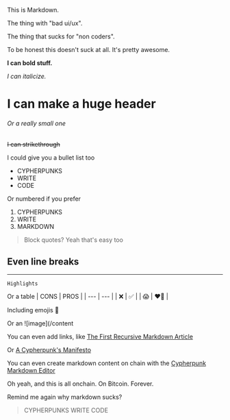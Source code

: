 This is Markdown. 

The thing with "bad ui/ux". 

The thing that sucks for "non coders". 

To be honest this doesn't suck at all. It's pretty awesome. 

**I can bold stuff.**

*I can italicize.*

# I can make a huge header

###### Or a really small one

~~I can strikethrough~~

I could give you a bullet list too
* CYPHERPUNKS
* WRITE 
* CODE

Or numbered if you prefer
1. CYPHERPUNKS
2. WRITE
3. MARKDOWN


> Block quotes? Yeah that's easy too

Even line breaks
---
---
`Highlights`

Or a table
| CONS | PROS |
| --- | --- |
| ❌ | ✅ |
| 😱 | ❤️‍🔥 |

Including emojis 🫡

Or an ![image](/content



You can even add links, like [The First Recursive Markdown Article](/content/2b565a977d2e6a2f18b7959b463bf6e8c351e85b8c1ae3372ba9b9dc1425100ai0)  

Or [A Cypherpunk's Manifesto](/content/8cb9a7f93677cc17a9f15acdd36ff368bf4efbf9cba6b77922c401f137e38025i0)

You can even create markdown content on chain with the [Cypherpunk Markdown Editor](/content/12392618ff20348a110504fb06da5996ca844c7c3b69bfcf4ba0cc74ef310f82i0)

Oh yeah, and this is all onchain. On Bitcoin. Forever. 

Remind me again why markdown sucks? 

> CYPHERPUNKS WRITE CODE


